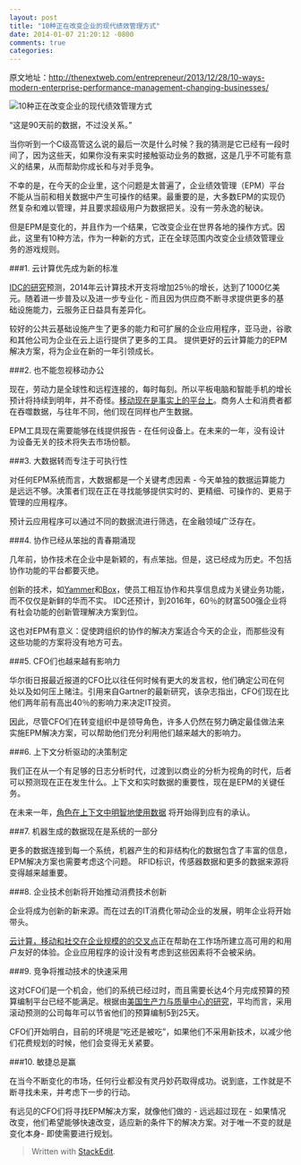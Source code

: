 ```yaml
---
layout: post
title: "10种正在改变企业的现代绩效管理方式"
date: 2014-01-07 21:20:12 -0800
comments: true
categories: 
---
```

原文地址：http://thenextweb.com/entrepreneur/2013/12/28/10-ways-modern-enterprise-performance-management-changing-businesses/

![10种正在改变企业的现代绩效管理方式][1]

“这是90天前的数据，不过没关系。”

当你听到一个C级高管这么说的最后一次是什么时候？我的猜测是它已经有一段时间了，因为这些天，如果你没有来实时接触驱动业务的数据，这是几乎不可能有意义的结果，从而帮助你成长和与对手竞争。

不幸的是，在今天的企业里，这个问题是太普遍了，企业绩效管理（EPM）平台不能从当前和相关数据中产生可操作的结果。最重要的是，大多数EPM的实现仍然复杂和难以管理，并且要求超级用户为数据把关。没有一劳永逸的秘诀。

但是EPM是变化的，并且作为一个结果，它改变企业在世界各地的操作方式。因此，这里有10种方法，作为一种新的方式，正在全球范围内改变企业绩效管理业务的游戏规则。
<!--more-->
###1. 云计算优先成为新的标准

[IDC的研究][2]预测，2014年云计算技术开支将增加25％的增长，达到了1000亿美元。随着进一步普及以及进一步专业化 - 而且因为供应商不断寻求提供更多的基础设施能力，云服务正日益具有差异化。

较好的公共云基础设施产生了更多的能力和可扩展的企业应用程序，亚马逊，谷歌和其他公司为企业在云上运行提供了更多的工具。 提供更好的云计算能力的EPM解决方案，将为企业在新的一年引领成长。

###2. 也不能忽视移动办公

现在，劳动力是全球性和远程连接的，每时每刻。所以平板电脑和智能手机的增长预计将持续到明年，并不奇怪。[移动现在是事实上的平台上][3]。商务人士和消费者都在吞噬数据，与往年不同，他们现在同样也产生数据。

EPM工具现在需要能够在线提供报告 - 在任何设备上。在未来的一年，没有设计为设备无关的技术将失去市场份额。

###3. 大数据转而专注于可执行性

对任何EPM系统而言，大数据都是一个关键考虑因素 - 今天单独的数据运算能力是远远不够。决策者们现在正在寻找能够提供实时的、更精细、可操作的、更易于管理的应用程序。

预计云应用程序可以通过不同的数据流进行筛选，在金融领域广泛存在。

###4. 协作已经从笨拙的青春期涌现

几年前，协作技术在企业中是新颖的，有点笨拙。但是，这已经成为历史。不包括协作功能的平台都要灭绝。

创新的技术，如[Yammer][4]和[Box][5]，使员工相互协作和共享信息成为关键业务功能，而不仅仅是新鲜的华而不实。 IDC还预计，到2016年，60％的财富500强企业将有社会功能的创新管理解决方案到位。

这也对EPM有意义：促使跨组织的协作的解决方案适合今天的企业，而那些没有这些功能的方案将没有地方可去。

###5. CFO们也越来越有影响力

华尔街日报最近报道的CFO比以往任何时候有更大的发言权，他们确定公司在何处以及如何压上赌注。引用来自Gartner的最新研究，该杂志指出，CFO们现在比他们两年前有高出40％的影响力来决定IT投资。

因此，尽管CFO们在转变组织中是领导角色，许多人仍然在努力确定最佳做法来实施EPM解决方案，可以帮助他们充分利用他们越来越大的影响力。

###6. 上下文分析驱动的决策制定

我们正在从一个有足够的日志分析时代，过渡到以商业的分析为视角的时代，后者可以预测现在正在发生什么。上下文和实时数据的重要性，现在是EPM的关键任务。

在未来一年，[角色在上下文中明智地使用数据][6] 将开始得到应有的承认。

###7. 机器生成的数据现在是系统的一部分

更多的数据连接到每一个系统，机器产生的和非结构化的数据包含了丰富的信息，EPM解决方案也需要考虑这个问题。 RFID标识，传感器数据和更多的数据来源将变得越来越重要。

###8. 企业技术创新将开始推动消费技术创新

企业将成为创新的新来源。而在过去的IT消费化带动企业的发展，明年企业将开始带头。

[云计算，移动和社交在企业规模的的交叉点][7]正在帮助在工作场所建立高可用的和用户友好的体验。企业应用程序的设计没有考虑到这些因素将不会被采纳。

###9. 竞争将推动技术的快速采用

这对CFO们是一个机会，他们的系统已经过时，而且需要长达4个月完成预算的预算编制平台已经不能满足。根据由[美国生产力与质量中心的研究][8]，平均而言，采用滚动预测的公司每年可以节省他们的预算编制5到25天。

CFO们开始明白，目前的环境是“吃还是被吃”，如果他们不采用新技术，以减少他们花费规划的时候，他们会变得无关紧要。

###10. 敏捷总是赢

在当今不断变化的市场，任何行业都没有灵丹妙药取得成功。说到底，工作就是不断寻找未来，并考虑下一步的行动。

有远见的CFO们将寻找EPM解决方案，就像他们做的 - 远远超过现在 - 如果情况改变，他们希望能够快速改变，适应新的条件下的解决方案。对于唯一不变的就是变化本身- 即使需要进行规划。

> Written with [StackEdit](https://stackedit.io/).


  [1]: http://cdn2.tnwcdn.com/wp-content/blogs.dir/1/files/2013/05/160620356-645x250.jpg
  [2]: http://www.forbes.com/sites/louiscolumbus/2013/12/03/idcs-top-ten-technology-predictions-for-2014-cloud-spending-will-exceed-100b/
  [3]: http://thenextweb.com/apps/2013/10/31/optimize-mobile-apps-different-os/
  [4]: https://www.yammer.com/
  [5]: https://www.box.com/
  [6]: http://www.linkedin.com/today/post/article/20131210125224-1336307-big-idea-2014-the-warm-embrace-of-context?trk=prof-post
  [7]: http://thenextweb.com/entrepreneur/2013/11/06/enterprise-cloud-will-kill-mobile-device-management/
  [8]: http://www.journalofaccountancy.com/Issues/2013/Oct/20137811.htm
